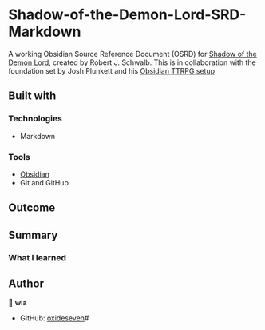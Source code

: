 # Shadow-of-the-Demon-Lord-SRD-Markdown

A working Obsidian Source Reference Document (OSRD) for [Shadow of the Demon Lord](https://schwalbentertainment.com/shadow-of-the-demon-lord/), created by Robert J. Schwalb.
This is in collaboration with the foundation set by Josh Plunkett and his [Obsidian TTRPG setup](https://obsidianttrpgtutorials.com/Obsidian+TTRPG+Tutorials/Obsidian+TTRPG+Tutorials)

## Built with

### Technologies

* Markdown

### Tools

* [Obsidian](https://obsidian.md/)
* Git and GitHub

## Outcome

## Summary

### What I learned

## Author

👤 **wia**
* GitHub: [oxideseven](https://github.com/oxideseven)#
